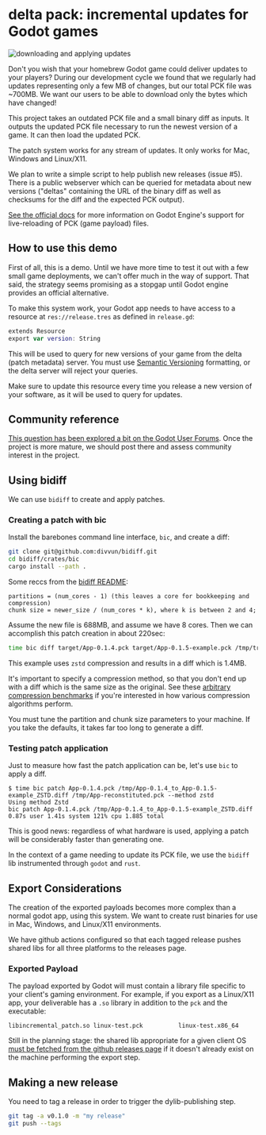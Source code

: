 # delta pack: incremental updates for Godot games

![downloading and applying updates](https://user-images.githubusercontent.com/38859656/103387434-c9408080-4ad1-11eb-9249-f7d2d14b8abb.gif) 

Don't you wish that your homebrew Godot game could deliver updates to your players?  During our development cycle we found that we regularly had updates representing only a few MB of changes, but our total PCK file was ~700MB.  We want our users to be able to download only the bytes which have changed!

This project takes an outdated PCK file and a small binary diff as inputs. It outputs the updated PCK file necessary to run the newest version of a game. It can then load the updated PCK.

The patch system works for any stream of updates. It only works for Mac, Windows and Linux/X11.

We plan to write a simple script to help publish new releases (issue #5). There is a public webserver which can be queried for metadata about new versions ("deltas" containing the URL of the binary diff as well as checksums for the diff and the expected PCK output).

[See the official docs](https://godot-es-docs.readthedocs.io/en/latest/getting_started/workflow/export/exporting_pcks.html) for more information on Godot Engine's support for live-reloading of PCK (game payload) files.

## How to use this demo

First of all, this is a demo. Until we have more time to test it out with a few small game deployments, we can't offer much in the way of support. That said, the strategy seems promising as a stopgap until Godot engine provides an official alternative. 

To make this system work, your Godot app needs to have access to a resource at `res://release.tres` as defined in `release.gd`:

```swift 
extends Resource
export var version: String
```

This will be used to query for new versions of your game from the delta (patch metadata) server.  You must use [Semantic Versioning](https://semver.org) formatting, or the delta server will reject your queries.

Make sure to update this resource every time you release a new version of your software, as it will be used to query for updates. 

## Community reference

[This question has been explored a bit on the Godot User Forums](https://godotengine.org/qa/23165/can-we-hot-update-gdscript).  Once the project is more mature, we should post there and assess community interest in the project.

## Using bidiff

We can use `bidiff` to create and apply patches. 

### Creating a patch with bic

Install the barebones command line interface, `bic`, and create a diff:

```sh
git clone git@github.com:divvun/bidiff.git
cd bidiff/crates/bic
cargo install --path .
```

Some reccs from the [bidiff README](https://github.com/divvun/bidiff#what-makes-bidiff-different):

```text
partitions = (num_cores - 1) (this leaves a core for bookkeeping and compression)
chunk size = newer_size / (num_cores * k), where k is between 2 and 4;
```

Assume the new file is 688MB, and assume we have 8 cores. Then we can accomplish this patch creation in about 220sec:

```sh
time bic diff target/App-0.1.4.pck target/App-0.1.5-example.pck /tmp/tryagain-bidiff.diff --sort-partitions 7 --scan-chunk-size 28666666 --method zstd
```

This example uses `zstd` compression and results in a diff which is 1.4MB.

It's important to specify a compression method, so that you don't end up with a diff which is the same size as the original. See these [arbitrary compression benchmarks](https://quixdb.github.io/squash-benchmark/#results) if you're interested in how various compression algorithms perform.

You must tune the partition and chunk size parameters to your machine. If you take the defaults, it takes far too long to generate a diff.

### Testing patch application

Just to measure how fast the patch application can be, let's use `bic` to apply a diff. 

```text
$ time bic patch App-0.1.4.pck /tmp/App-0.1.4_to_App-0.1.5-example_ZSTD.diff /tmp/App-reconstituted.pck --method zstd
Using method Zstd
bic patch App-0.1.4.pck /tmp/App-0.1.4_to_App-0.1.5-example_ZSTD.diff    0.87s user 1.41s system 121% cpu 1.885 total 
```

This is good news: regardless of what hardware is used, applying a patch will be considerably faster than generating one.

In the context of a game needing to update its PCK file, we use the `bidiff` lib instrumented through `godot` and `rust`.

## Export Considerations

The creation of the exported payloads becomes more complex than a normal godot app, using this system.  We want to create rust binaries for use in Mac, Windows, and Linux/X11 environments.

We have github actions configured so that each tagged release pushes shared libs for all three platforms to the releases page.

### Exported Payload

The payload exported by Godot will must contain a library file specific to your client's gaming environment. For example, if you export as a Linux/X11 app, your deliverable has a `.so` library in addition to the `pck` and the executable:

```text
libincremental_patch.so linux-test.pck          linux-test.x86_64
```

Still in the planning stage: the shared lib appropriate for a given client OS [must be fetched from the github releases page](https://github.com/Terkwood/delta-pack/issues/5) if it doesn't already exist on the machine performing the export step.

## Making a new release

You need to tag a release in order to trigger the dylib-publishing step.

```sh
git tag -a v0.1.0 -m "my release"
git push --tags
```
